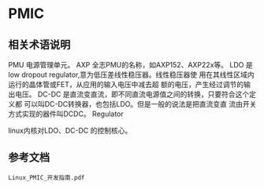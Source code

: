 # PMIC



## 相关术语说明

PMU
电源管理单元。
AXP
全志PMU的名称，如AXP152、AXP22x等。
LDO
是 low dropout regulator,意为低压差线性稳压器。线性稳压器使
用在其线性区域内运行的晶体管或FET，从应用的输入电压中减去超
额的电压，产生经过调节的输出电压。
DC-DC
是直流变直流，即不同直流电源值之间的转换，只要符合这个定义都
可以叫DC-DC转换器，也包括LDO。但是一般的说法是把直流变直
流由开关方式实现的器件叫DCDC。
Regulator 

linux内核对LDO、DC-DC 的控制核心。





## 参考文档

```
Linux_PMIC_开发指南.pdf
```

